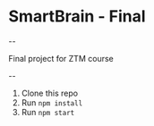# SmartBrain - Final

--

Final project for ZTM course

--

1. Clone this repo
2. Run `npm install`
3. Run `npm start`
